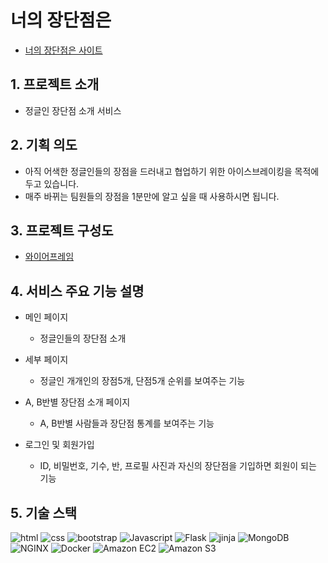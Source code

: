 # 너의 장단점은

- [너의 장단점은 사이트](https://prosandcons.shop/)

## 1. 프로젝트 소개

- 정글인 장단점 소개 서비스

## 2. 기획 의도 

- 아직 어색한 정글인들의 장점을 드러내고 협업하기 위한 아이스브레이킹을 목적에 두고 있습니다.
- 매주 바뀌는 팀원들의 장점을 1분만에 알고 싶을 때 사용하시면 됩니다. 

## 3. 프로젝트 구성도

- [와이어프레임](https://www.figma.com/file/GiDHeAPXihlsh9pOamqkqH/%ED%99%8D%EB%A6%AC%EA%B2%BD's-team-library?node-id=413%3A2)

## 4. 서비스 주요 기능 설명

- 메인 페이지

  - 정글인들의 장단점 소개

- 세부 페이지

  - 정글인 개개인의 장점5개, 단점5개 순위를 보여주는 기능

- A, B반별 장단점 소개 페이지

  - A, B반별 사람들과 장단점 통계를 보여주는 기능

- 로그인 및 회원가입

  - ID, 비밀번호, 기수, 반, 프로필 사진과 자신의 장단점을 기입하면 회원이 되는 기능


## 5. 기술 스택
<div>
<img alt="html" img src="https://img.shields.io/badge/html-E34F26?style=for-the-badge&logo=html5&logoColor=white">
<img alt="css" img src="https://img.shields.io/badge/css-1572B6?style=for-the-badge&logo=css3&logoColor=white">
<img alt="bootstrap" img src="https://img.shields.io/badge/bootstrap-7952B3?style=for-the-badge&logo=bootstrap&logoColor=white">
<img alt="Javascript" src ="https://img.shields.io/badge/Javascript-F7DF1E.svg?&style=for-the-badge&logo=Javascript&logoColor=white"/>
<img alt="Flask" img src="https://img.shields.io/badge/Flask-000000?style=for-the-badge&logo=aws&logoColor=white">
<img alt="jinja" img src="https://img.shields.io/badge/jinja-B41717?style=for-the-badge&logo=aws&logoColor=white">
<img alt="MongoDB" img src="https://img.shields.io/badge/MongoDB-47A248?style=for-the-badge&logo=aws&logoColor=white">
<img alt="NGINX" img src="https://img.shields.io/badge/NGINX-009639?style=for-the-badge&logo=aws&logoColor=white">
<img alt="Docker" img src="https://img.shields.io/badge/Docker-2496ED?style=for-the-badge&logo=aws&logoColor=white">
<img alt="Amazon EC2" img src="https://img.shields.io/badge/Amazon EC2-FF9900?style=for-the-badge&logo=aws&logoColor=white">
<img alt="Amazon S3" img src="https://img.shields.io/badge/Amazon S3-569A31?style=for-the-badge&logo=aws&logoColor=white">
</div>

